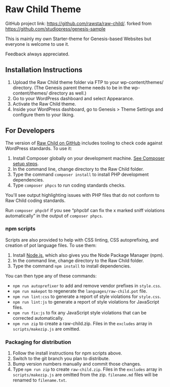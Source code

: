 # Raw Child Theme

GitHub project link: https://github.com/rawsta/raw-child/.
forked from https://github.com/studiopress/genesis-sample

This is mainly my own Starter-theme for Genesis-based Websites but everyone is welcome to use it.

Feedback always appreciated.

## Installation Instructions

1. Upload the Raw Child theme folder via FTP to your wp-content/themes/ directory. (The Genesis parent theme needs to be in the wp-content/themes/ directory as well.)
2. Go to your WordPress dashboard and select Appearance.
3. Activate the Raw Child theme.
4. Inside your WordPress dashboard, go to Genesis > Theme Settings and configure them to your liking.


## For Developers

The version of [Raw Child on GitHub](https://github.com/rawsta/raw-child/) includes tooling to check code against WordPress standards. To use it:

1. Install Composer globally on your development machine. [See Composer setup steps](https://getcomposer.org/doc/00-intro.md#downloading-the-composer-executable).
2. In the command line, change directory to the Raw Child folder.
3. Type the command `composer install` to install PHP development dependencies.
4. Type `composer phpcs` to run coding standards checks.

You'll see output highlighting issues with PHP files that do not conform to Raw Child coding standards.

Run `composer phpcbf` if you see “phpcbf can fix the x marked sniff violations automatically” in the output of `composer phpcs`.

### npm scripts

Scripts are also provided to help with CSS linting, CSS autoprefixing, and creation of pot language files. To use them:

1. Install [Node.js](https://nodejs.org/), which also gives you the Node Package Manager (npm).
2. In the command line, change directory to the Raw Child folder.
3. Type the command `npm install` to install dependencies.

You can then type any of these commands:

- `npm run autoprefixer` to add and remove vendor prefixes in `style.css`.
- `npm run makepot` to regenerate the `languages/raw-child.pot` file.
- `npm run lint:css` to generate a report of style violations for `style.css`.
- `npm run lint:js` to generate a report of style violations for JavaScript files.
- `npm run fix:js` to fix any JavaScript style violations that can be corrected automatically.
- `npm run zip` to create a raw-child.zip. Files in the `excludes` array in `scripts/makezip.js` are omitted.

### Packaging for distribution

1. Follow the install instructions for npm scripts above.
2. Switch to the git branch you plan to distribute.
3. Bump version numbers manually and commit those changes.
4. Type `npm run zip` to create `raw-child.zip`. Files in the `excludes` array in `scripts/makezip.js` are omitted from the zip. `filename.md` files will be renamed to `filename.txt`.
